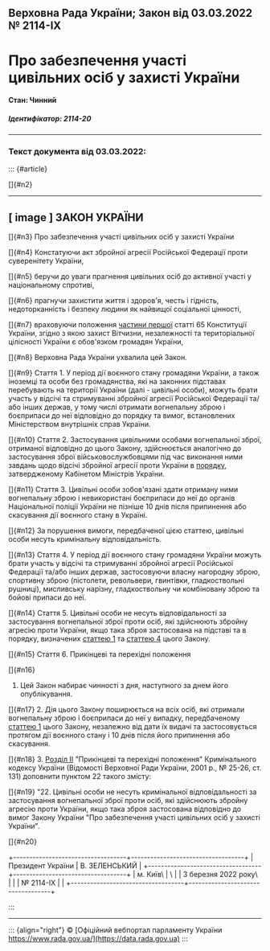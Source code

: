 ## Верховна Рада України; Закон від 03.03.2022 № 2114-IX

# Про забезпечення участі цивільних осіб у захисті України

#### Стан: Чинний

##### Ідентифікатор: 2114-20

------------------------------------------------------------------------

### Текст документа від 03.03.2022:

::: {#article}
<div>

[]{#n2}

  ---------------
  \[ image \]
  ЗАКОН УКРАЇНИ
  ---------------

</div>

[]{#n3}
Про забезпечення участі цивільних осіб у захисті України

[]{#n4}
Констатуючи акт збройної агресії Російської Федерації проти суверенітету України,

[]{#n5}
беручи до уваги прагнення цивільних осіб до активної участі у національному спротиві,

[]{#n6}
прагнучи захистити життя і здоров'я, честь і гідність, недоторканність і безпеку людини як найвищої соціальної цінності,

[]{#n7}
враховуючи положення [частини першої](/go/254%D0%BA/96-%D0%B2%D1%80) статті 65 Конституції України, згідно з якою захист Вітчизни, незалежності та територіальної цілісності України є обов'язком громадян України,

[]{#n8}
Верховна Рада України ухвалила цей Закон.

[]{#n9}
Стаття 1. У період дії воєнного стану громадяни України, а також іноземці та особи без громадянства, які на законних підставах перебувають на території України (далі - цивільні особи), можуть брати участь у відсічі та стримуванні збройної агресії Російської Федерації та/або інших держав, у тому числі отримати вогнепальну зброю і боєприпаси до неї відповідно до порядку та вимог, встановлених Міністерством внутрішніх справ України.

[]{#n10}
Стаття 2. Застосування цивільними особами вогнепальної зброї, отриманої відповідно до цього Закону, здійснюється аналогічно до застосування зброї військовослужбовцями під час виконання ними завдань щодо відсічі збройної агресії проти України в [порядку](/go/448-2022-%D0%BF), затвердженому Кабінетом Міністрів України.

[]{#n11}
Стаття 3. Цивільні особи зобов'язані здати отриману ними вогнепальну зброю і невикористані боєприпаси до неї до органів Національної поліції України не пізніше 10 днів після припинення або скасування дії воєнного стану в Україні.

[]{#n12}
За порушення вимоги, передбаченої цією статтею, цивільні особи несуть кримінальну відповідальність.

[]{#n13}
Стаття 4. У період дії воєнного стану громадяни України можуть брати участь у відсічі та стримуванні збройної агресії Російської Федерації та/або інших держав, застосовуючи власну нагородну зброю, спортивну зброю (пістолети, револьвери, гвинтівки, гладкоствольні рушниці), мисливську нарізну, гладкоствольну чи комбіновану зброю та бойові припаси до неї.

[]{#n14}
Стаття 5. Цивільні особи не несуть відповідальності за застосування вогнепальної зброї проти осіб, які здійснюють збройну агресію проти України, якщо така зброя застосована на підставі та в порядку, визначених [статтею 1](#n9) та [статтею 4](#n13) цього Закону.

[]{#n15}
Стаття 6. Прикінцеві та перехідні положення

[]{#n16}
1. Цей Закон набирає чинності з дня, наступного за днем його опублікування.

[]{#n17}
2. Дія цього Закону поширюється на всіх осіб, які отримали вогнепальну зброю і боєприпаси до неї у випадку, передбаченому [статтею 1](#n9) цього Закону, незалежно від дати їх видачі та застосовується протягом дії воєнного стану і 10 днів після його припинення або скасування.

[]{#n18}
3. [Розділ II](/go/2341-14) \"Прикінцеві та перехідні положення\" Кримінального кодексу України (Відомості Верховної Ради України, 2001 р., № 25-26, ст. 131) доповнити пунктом 22 такого змісту:

[]{#n19}
\"22. Цивільні особи не несуть кримінальної відповідальності за застосування вогнепальної зброї проти осіб, які здійснюють збройну агресію проти України, якщо така зброя застосована відповідно до вимог Закону України \"Про забезпечення участі цивільних осіб у захисті України\".

<div>

[]{#n20}

+-----------------------------------+-----------------------------------+
| Президент України                 | В. ЗЕЛЕНСЬКИЙ                     |
+-----------------------------------+-----------------------------------+
| м. Київ\                          | \                                 |
| 3 березня 2022 року\              |                                   |
| № 2114-IX                         |                                   |
+-----------------------------------+-----------------------------------+

</div>
:::

------------------------------------------------------------------------

::: {align="right"}
© [Офіційний вебпортал парламенту України\
https://www.rada.gov.ua/](https://data.rada.gov.ua)
:::
